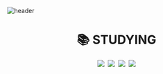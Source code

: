 ![header](https://capsule-render.vercel.app/api?type=waving&color=timeGradient&height=250&section=header&text=my%20github&fontSize=90)

<div align=center><h1>📚 STUDYING</h1></div>

<div align=center> 

<img src="https://img.shields.io/badge/java-007396?style=for-the-badge&logo=java&logoColor=white">&nbsp;
<img src="https://img.shields.io/badge/python-3776AB?style=for-the-badge&logo=python&logoColor=white">&nbsp;
<img src="https://img.shields.io/badge/javascript-F7DF1E?style=for-the-badge&logo=javascript&logoColor=black">&nbsp;
<img src="https://img.shields.io/badge/amazonaws-232F3E?style=for-the-badge&logo=amazonaws&logoColor=white">

  </div>
